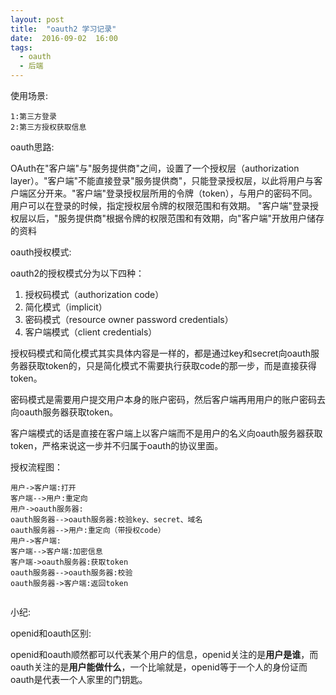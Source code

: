 ```yaml
---
layout: post
title:  "oauth2 学习记录"
date:  2016-09-02  16:00
tags:
  - oauth
  - 后端
---
```



使用场景:


    1:第三方登录
    2:第三方授权获取信息


oauth思路:

OAuth在"客户端"与"服务提供商"之间，设置了一个授权层（authorization layer）。"客户端"不能直接登录"服务提供商"，只能登录授权层，以此将用户与客户端区分开来。"客户端"登录授权层所用的令牌（token），与用户的密码不同。用户可以在登录的时候，指定授权层令牌的权限范围和有效期。
"客户端"登录授权层以后，"服务提供商"根据令牌的权限范围和有效期，向"客户端"开放用户储存的资料


oauth授权模式:

oauth2的授权模式分为以下四种：

 1. 授权码模式（authorization code）
 2. 简化模式（implicit）
 3. 密码模式（resource owner password credentials）
 4. 客户端模式（client credentials）

授权码模式和简化模式其实具体内容是一样的，都是通过key和secret向oauth服务器获取token的，只是简化模式不需要执行获取code的那一步，而是直接获得token。

密码模式是需要用户提交用户本身的账户密码，然后客户端再用用户的账户密码去向oauth服务器获取token。

客户端模式的话是直接在客户端上以客户端而不是用户的名义向oauth服务器获取token，严格来说这一步并不归属于oauth的协议里面。


授权流程图：



```seq
用户->客户端:打开
客户端-->用户:重定向
用户->oauth服务器:
oauth服务器-->oauth服务器:校验key、secret、域名
oauth服务器-->用户:重定向（带授权code）
用户->客户端:
客户端-->客户端:加密信息
客户端->oauth服务器:获取token
oauth服务器-->oauth服务器:校验
oauth服务器->客户端:返回token
```

```seq

```

小纪:

openid和oauth区别:

openid和oauth顺然都可以代表某个用户的信息，openid关注的是**用户是谁**，而oauth关注的是**用户能做什么**，一个比喻就是，openid等于一个人的身份证而oauth是代表一个人家里的门钥匙。

